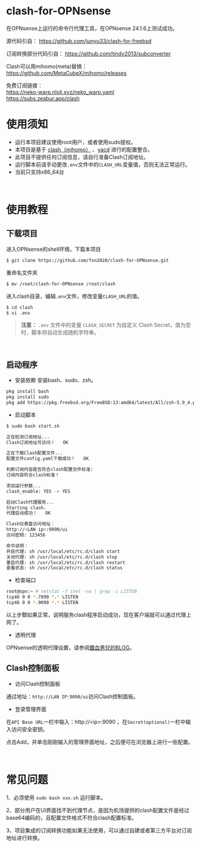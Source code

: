 # clash-for-OPNsense
在OPNsense上运行的命令行代理工具，在OPNsense 24.1.6上测试成功。

源代码引自：
https://github.com/junyu33/clash-for-freebsd

订阅转换部分代码引自：
https://github.com/tindy2013/subconverter

Clash可以用mihomo(meta)替换：
https://github.com/MetaCubeX/mihomo/releases

免费订阅链接：<br>
https://neko-warp.nloli.xyz/neko_warp.yaml <br>
https://subs.zeabur.app/clash <br>

# 使用须知

- 运行本项目建议使用root用户，或者使用sudo提权。
- 本项目是基于 [clash（mihomo）](https://github.com/MetaCubeX/mihomo/releases) 、[yacd](https://github.com/haishanh/yacd) 进行的配置整合。
- 此项目不提供任何订阅信息，请自行准备Clash订阅地址。
- 运行脚本前请手动更改`.env`文件中的`CLASH_URL`变量值，否则无法正常运行。
- 当前只支持x86_64台
<br>

# 使用教程

## 下载项目

进入OPNsense的shell环境，下载本项目

```bash
$ git clone https://github.com/fxn2020/clash-for-OPNsense.git
```
重命名文件夹

```bash
$ mv /root/clash-for-OPNsense /root/clash
```

进入clash目录，编辑`.env`文件，修改变量`CLASH_URL`的值。

```bash
$ cd clash
$ vi .env
```

> **注意：** `.env` 文件中的变量 `CLASH_SECRET` 为自定义 Clash Secret，值为空时，脚本将自动生成随机字符串。
<br>

## 启动程序

- 安装依赖
安装bash、sudo、zsh。

```bash
pkg install bash
pkg install sudo
pkg add https://pkg.freebsd.org/FreeBSD:13:amd64/latest/All/zsh-5.9_4.pkg
```
- 启动脚本

```bash
$ sudo bash start.sh

正在检测订阅地址...
Clash订阅地址可访问！   OK  

正在下载Clash配置文件...
配置文件config.yaml下载成功！   OK  

判断订阅内容是否符合clash配置文件标准:
订阅内容符合clash标准！

添加运行参数...
clash_enable: YES -> YES

启动Clash代理服务...
Starting clash.
代理启动成功！   OK  

Clash仪表盘访问地址：
http://<LAN ip>:9090/ui 
访问密钥: 123456 

命令说明：
开启代理: sh /usr/local/etc/rc.d/clash start 
关闭代理: sh /usr/local/etc/rc.d/clash stop 
重启代理: sh /usr/local/etc/rc.d/clash restart 
查看状态: sh /usr/local/etc/rc.d/clash status 
```
- 检查端口

```bash
root@opn:~ # netstat -f inet -na | grep -i LISTEN
tcp46 0 0 *.7890 *.* LISTEN 
tcp46 0 0 *.9090 *.* LISTEN
```
以上步鄹如果正常，说明服务clash程序启动成功，现在客户端就可以通过代理上网了。

- 透明代理

OPNsense的透明代理设置，请参阅[鐵血男兒的BLOG](https://pfchina.org/?p=10526)。
<br>

## Clash控制面板

- 访问Clash控制面板

通过地址：`http://LAN IP:9090/ui`访问Clash控制面板。

- 登录管理界面

在`API Base URL`一栏中输入：http://\<ip\>:9090 ，在`Secret(optional)`一栏中输入访问安全密钥。

点击Add，并单击刚刚输入的管理界面地址，之后便可在浏览器上进行一些配置。

<br>

# 常见问题

1、必须使用 `sudo bash xxx.sh` 运行脚本。

2、部分用户在UI界面找不到代理节点，是因为机场提供的clash配置文件是经过base64编码的，且配置文件格式不符合clash配置标准。

3、项目集成的订阅转换功能如果无法使用，可以通过自建或者第三方平台对订阅地址进行转换。

